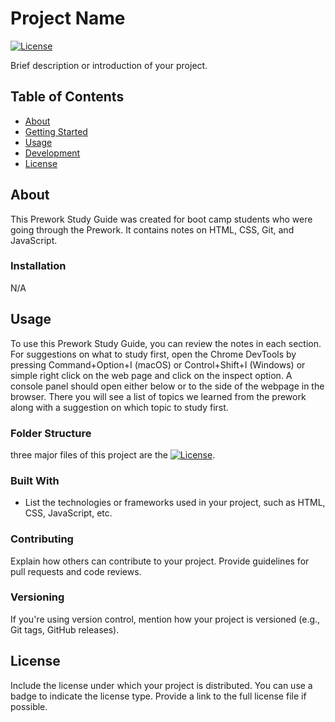 # Project Name

[![License](https://img.shields.io/github/license/arsalanbardsiri/prework-study-guide.svg?color=blue)](https://github.com/arsalanbardsiri/prework-study-guide/blob/feature/project-README/LICENSE)

Brief description or introduction of your project.

## Table of Contents

- [About](#about)
- [Getting Started](#getting-started)
- [Usage](#usage)
- [Development](#development)
- [License](#license)

## About

This Prework Study Guide was created for boot camp students who were going through the Prework. It contains notes on HTML, CSS, Git, and JavaScript.

### Installation

N/A

## Usage

To use this Prework Study Guide, you can review the notes in each section. For suggestions on what to study first, open the Chrome DevTools by pressing Command+Option+I (macOS) or Control+Shift+I (Windows) or simple right click on the web page and click on the inspect option. A console panel should open either below or to the side of the webpage in the browser. There you will see a list of topics we learned from the prework along with a suggestion on which topic to study first.

### Folder Structure

three major files of this project are the [![License](https://img.shields.io/github/arsalanbardsiri/prework-study-guide.svg?color=blue)](https://github.com/arsalanbardsiri/prework-study-guide/blob/feature/project-README/index.html).

### Built With

- List the technologies or frameworks used in your project, such as HTML, CSS, JavaScript, etc.

### Contributing

Explain how others can contribute to your project. Provide guidelines for pull requests and code reviews.

### Versioning

If you're using version control, mention how your project is versioned (e.g., Git tags, GitHub releases).

## License

Include the license under which your project is distributed. You can use a badge to indicate the license type. Provide a link to the full license file if possible.

